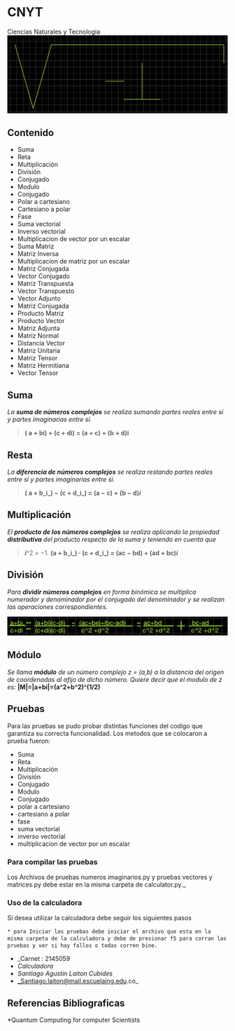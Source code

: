 # CNYT
Ciencias Naturales y Tecnologia 
![](Imagenes/82823617_852546755200671_7687157583349547008_n.jpg)
## Contenido
>
* Suma 
* Reta
* Multiplicación
* División
* Conjugado
* Modulo
* Conjugado
* Polar a cartesiano
* Cartesiano a polar
* Fase
* Suma vectorial
* Inverso vectorial
* Multiplicacion de vector por un escalar
* Suma Matriz
* Matriz Inversa
* Multiplicacion de matriz por un escalar
* Matriz Conjugada
* Vector Conjugado
* Matriz Transpuesta
* Vector Transpuesto
* Vector Adjunto
* Matriz Conjugada
* Producto Matriz
* Producto Vector
* Matriz Adjunta
* Matriz Normal
* Distancia Vector
* Matriz Unitaria
* Matriz Tensor
* Matriz Hermitiana
* Vector Tensor

## Suma 

_La **suma de números complejos** se realiza sumando partes reales entre sí y partes imaginarias entre sí._
> **( a + bi) + (c + di) = (a + c) + (b + d)i**

## Resta

_La **diferencia de números complejos** se realiza restando partes reales entre sí y partes imaginarias entre sí._
>**( a + b_i_) − (c + d_i_) = (a − c) + (b − d)_i_**

## Multiplicación

_El **producto de los números complejos** se realiza aplicando la propiedad **distributiva** del producto respecto de la suma y teniendo en cuenta que_          
> _**i**_^2  = −1.
> **(a + b_i_) · (c + d_i_) = (ac − bd) + (ad + bc)_i_**

## División 

_Para **dividir números complejos** en forma binómica se multiplica numerador y denominador por el conjugado del denominador y se realizan las operaciones correspondientes._


![](Imagenes/83289297_176417853594756_6694246580003799040_n.jpg)


## Módulo
_Se llama **módulo** de un número complejo _z_ = (_a_,_b_) a la distancia del origen de coordenadas al afijo de dicho número. Quiere decir que el modulo de z es:_
**|M|=|a+bi|=(a^2+b^2)^(1/2)**

## Pruebas 

Para las pruebas se pudo probar distintas funciones del codigo que garantiza su correcta funcionalidad. Los metodos que se colocaron a prueba fueron:
> 
* Suma 
* Reta
* Multiplicación
* División
* Conjugado
* Modulo
* Conjugado
* polar a cartesiano
* cartesiano a polar
* fase
* suma vectorial
* inverso vectorial
* multiplicacion de vector por un escalar


### Para compilar las pruebas 
Los Archivos de pruebas numeros imaginarios.py y pruebas vectores y matrices.py debe estar en la misma carpeta de calculator.py._

### Uso de la calculadora
Si desea utilizar la calculadora debe seguir los siguientes pasos
~~~
* para Iniciar las pruebas debe iniciar el archivo que esta en la misma carpeta de la calculadora y debe de presionar f5 para corran las pruebas y ver si hay fallos o todas corren bine.
~~~

* _Carnet : 2145059
* _Calculadora_
* _Santiago Agustin Laiton Cubides_
* _Santiago.laiton@mail.escuelaing.edu.co_

## Referencias Bibliograficas
*Quantum Computing for computer Scientists

